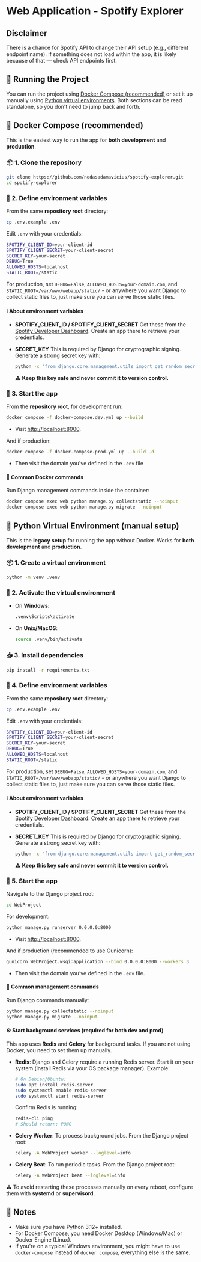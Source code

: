 # Web Application - Spotify Explorer

## Disclaimer

There is a chance for Spotify API to change their API setup (e.g., different endpoint name).
If something does not load within the app, it is likely because of that — check API endpoints first.



## 🚀 Running the Project

You can run the project using [Docker Compose (recommended)](#-docker-compose-recommended) or set it up manually using [Python virtual environments](#-python-virtual-environment-manual-setup). Both sections can be read standalone, so you don't need to jump back and forth.



## 🐳 Docker Compose (recommended)

This is the easiest way to run the app for **both development** and **production**.



### 📦 1. Clone the repository

```bash
git clone https://github.com/nedasadamavicius/spotify-explorer.git
cd spotify-explorer
```



### 🔑 2. Define environment variables

From the same **repository root** directory:

```bash
cp .env.example .env
```

Edit `.env` with your credentials:

```bash
SPOTIFY_CLIENT_ID=your-client-id
SPOTIFY_CLIENT_SECRET=your-client-secret
SECRET_KEY=your-secret
DEBUG=True
ALLOWED_HOSTS=localhost
STATIC_ROOT=/static
```

For production, set `DEBUG=False`, `ALLOWED_HOSTS=your-domain.com`, and `STATIC_ROOT=/var/www/webapp/static/` - or anywhere you want Django to collect static files to, just make sure you can serve those static files.



#### ℹ️ About environment variables

* **SPOTIFY\_CLIENT\_ID / SPOTIFY\_CLIENT\_SECRET**
  Get these from the [Spotify Developer Dashboard](https://developer.spotify.com/dashboard).
  Create an app there to retrieve your credentials.

* **SECRET\_KEY**
  This is required by Django for cryptographic signing.
  Generate a strong secret key with:

  ```bash
  python -c "from django.core.management.utils import get_random_secret_key; print(get_random_secret_key())"
  ```

  ⚠️ **Keep this key safe and never commit it to version control.**



### 🏃 3. Start the app

From the **repository root**, for development run:

```bash
docker compose -f docker-compose.dev.yml up --build
```

* Visit [http://localhost:8000](http://localhost:8000).

And if production:

```bash
docker compose -f docker-compose.prod.yml up --build -d
```

* Then visit the domain you've defined in the `.env` file



#### 🔄 Common Docker commands

Run Django management commands inside the container:

```bash
docker compose exec web python manage.py collectstatic --noinput
docker compose exec web python manage.py migrate --noinput
```



## 🐍 Python Virtual Environment (manual setup)

This is the **legacy setup** for running the app without Docker. Works for **both development** and **production**.



### 📦 1. Create a virtual environment

```bash
python -m venv .venv
```



### 🔑 2. Activate the virtual environment

* On **Windows**:

  ```bash
  .venv\Scripts\activate
  ```

* On **Unix/MacOS**:

  ```bash
  source .venv/bin/activate
  ```



### 📥 3. Install dependencies

```bash
pip install -r requirements.txt
```



### 🔑 4. Define environment variables

From the same **repository root** directory:

```bash
cp .env.example .env
```

Edit `.env` with your credentials:

```bash
SPOTIFY_CLIENT_ID=your-client-id
SPOTIFY_CLIENT_SECRET=your-client-secret
SECRET_KEY=your-secret
DEBUG=True
ALLOWED_HOSTS=localhost
STATIC_ROOT=/static
```

For production, set `DEBUG=False`, `ALLOWED_HOSTS=your-domain.com`, and `STATIC_ROOT=/var/www/webapp/static/` - or anywhere you want Django to collect static files to, just make sure you can serve those static files.



#### ℹ️ About environment variables

* **SPOTIFY\_CLIENT\_ID / SPOTIFY\_CLIENT\_SECRET**
  Get these from the [Spotify Developer Dashboard](https://developer.spotify.com/dashboard).
  Create an app there to retrieve your credentials.

* **SECRET\_KEY**
  This is required by Django for cryptographic signing.
  Generate a strong secret key with:

  ```bash
  python -c "from django.core.management.utils import get_random_secret_key; print(get_random_secret_key())"
  ```

  ⚠️ **Keep this key safe and never commit it to version control.**



### 🏃 5. Start the app

Navigate to the Django project root:

```bash
cd WebProject
```

For development:

```bash
python manage.py runserver 0.0.0.0:8000
```

* Visit [http://localhost:8000](http://localhost:8000).

And if production (recommended to use Gunicorn):

```bash
gunicorn WebProject.wsgi:application --bind 0.0.0.0:8000 --workers 3
```

* Then visit the domain you’ve defined in the `.env` file.



#### 🔄 Common management commands

Run Django commands manually:

```bash
python manage.py collectstatic --noinput
python manage.py migrate --noinput
```

#### ⚙️ Start background services (required for both dev and prod)

This app uses **Redis** and **Celery** for background tasks.
If you are not using Docker, you need to set them up manually.

* **Redis**: Django and Celery require a running Redis server.
  Start it on your system (install Redis via your OS package manager). Example:

  ```bash
  # On Debian/Ubuntu:
  sudo apt install redis-server
  sudo systemctl enable redis-server
  sudo systemctl start redis-server
  ```

  Confirm Redis is running:

  ```bash
  redis-cli ping
  # Should return: PONG
  ```

* **Celery Worker**: To process background jobs.
  From the Django project root:

  ```bash
  celery -A WebProject worker --loglevel=info
  ```

* **Celery Beat**: To run periodic tasks.
  From the Django project root:

  ```bash
  celery -A WebProject beat --loglevel=info
  ```

⚠️ To avoid restarting these processes manually on every reboot, configure them with **systemd** or **supervisord**.



## 📝 Notes

* Make sure you have Python 3.12+ installed.
* For Docker Compose, you need Docker Desktop (Windows/Mac) or Docker Engine (Linux).
* If you're on a typical Windows environment, you might have to use `docker-compose` instead of `docker compose`, everything else is the same.
